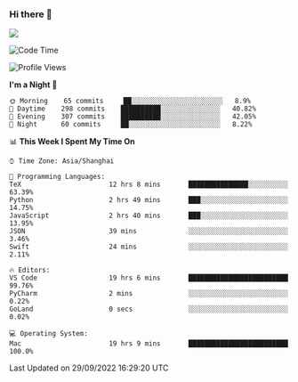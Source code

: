 ### Hi there 👋

<!--
**JJAYCHEN1e/jjaychen1e** is a ✨ _special_ ✨ repository because its `README.md` (this file) appears on your GitHub profile.

Here are some ideas to get you started:

- 🔭 I’m currently working on ...
- 🌱 I’m currently learning ...
- 👯 I’m looking to collaborate on ...
- 🤔 I’m looking for help with ...
- 💬 Ask me about ...
- 📫 How to reach me: ...
- 😄 Pronouns: ...
- ⚡ Fun fact: ...
-->

[![](https://github-readme-stats.vercel.app/api?username=jjaychen1e&show_icons=true)](https://github.com/jjaychen1e/github-readme-stats?count_private=true)

<!--START_SECTION:waka-->
![Code Time](http://img.shields.io/badge/Code%20Time-328%20hrs%2021%20mins-blue)

![Profile Views](http://img.shields.io/badge/Profile%20Views-3-blue)

**I'm a Night 🦉** 

```text
🌞 Morning    65 commits     ██░░░░░░░░░░░░░░░░░░░░░░░   8.9% 
🌆 Daytime    298 commits    ██████████░░░░░░░░░░░░░░░   40.82% 
🌃 Evening    307 commits    ██████████░░░░░░░░░░░░░░░   42.05% 
🌙 Night      60 commits     ██░░░░░░░░░░░░░░░░░░░░░░░   8.22%

```


📊 **This Week I Spent My Time On** 

```text
⌚︎ Time Zone: Asia/Shanghai

💬 Programming Languages: 
TeX                      12 hrs 8 mins       ███████████████░░░░░░░░░░   63.39% 
Python                   2 hrs 49 mins       ███░░░░░░░░░░░░░░░░░░░░░░   14.75% 
JavaScript               2 hrs 40 mins       ███░░░░░░░░░░░░░░░░░░░░░░   13.95% 
JSON                     39 mins             ░░░░░░░░░░░░░░░░░░░░░░░░░   3.46% 
Swift                    24 mins             ░░░░░░░░░░░░░░░░░░░░░░░░░   2.11%

🔥 Editors: 
VS Code                  19 hrs 6 mins       █████████████████████████   99.76% 
PyCharm                  2 mins              ░░░░░░░░░░░░░░░░░░░░░░░░░   0.22% 
GoLand                   0 secs              ░░░░░░░░░░░░░░░░░░░░░░░░░   0.02%

💻 Operating System: 
Mac                      19 hrs 9 mins       █████████████████████████   100.0%

```


 Last Updated on 29/09/2022 16:29:20 UTC
<!--END_SECTION:waka-->
